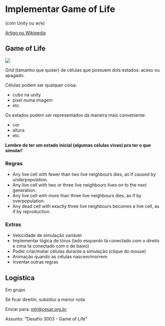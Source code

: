 # Implementar Game of Life
(com Unity ou w/e)

[Artigo no Wikipedia](https://en.wikipedia.org/wiki/Conway%27s_Game_of_Life)

## Game of Life

![](https://upload.wikimedia.org/wikipedia/commons/e/e5/Gospers_glider_gun.gif)

Grid (tamanho que quiser) de células que possuem dois estados: aceso ou apagado.

Células podem ser qualquer coisa:
- cubo na unity
- pixel numa imagem
- etc.

Os estados podem ser representados da maneira mais conveniente:
- cor
- altura
- etc.

**Lembre de ter um estado inicial (algumas células vivas) pra ter o que simular!**

### Regras
- Any live cell with fewer than two live neighbours dies, as if caused by underpopulation.
- Any live cell with two or three live neighbours lives on to the next generation.
- Any live cell with more than three live neighbours dies, as if by overpopulation.
- Any dead cell with exactly three live neighbours becomes a live cell, as if by reproduction.

### Extras
- Velocidade de simulação variável
- Implementar lógica de tórus (lado esquerdo tá conectado com o direito e cima tá conectado com o de baixo)
- Poder criar/matar células durante a simulação (clique do mouse)
- Animação quando as células nascem/morrem
- Inventar outras regras

## Logística

Em grupo

Se ficar direitin, substitui a menor nota

Enviar para: mlr@cesar.org.br

Assunto: "Desafio 3003 - Game of Life"

